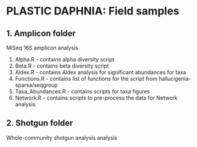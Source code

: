 # PLASTIC DAPHNIA: Field samples
## 1. Amplicon folder 

MiSeq 16S amplicon analysis

1. Alpha.R - contains alpha diversity script
2. Beta.R - contains beta diversity script 
3. Aldex.R - contains Aldex analysis for significant abundances for taxa
4. Functions.R - contains list of functions for the script from hallucigenia-sparsa/seqgroup
5. Taxa_Abundances.R - contains scripts for taxa figures
6. Network.R - contains scripts to pre-process the data for Network analysis

## 2. Shotgun folder

Whole-community shotgun analysis analysis 


